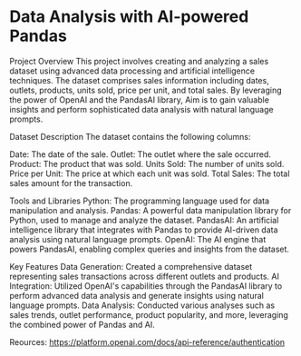 # Data Analysis with AI-powered Pandas

Project Overview
This project involves creating and analyzing a sales dataset using advanced data processing and artificial intelligence techniques. The dataset comprises sales information including dates, outlets, products, units sold, price per unit, and total sales. By leveraging the power of OpenAI and the PandasAI library, Aim is to gain valuable insights and perform sophisticated data analysis with natural language prompts.

Dataset Description
The dataset contains the following columns:

  Date: The date of the sale.
  Outlet: The outlet where the sale occurred.
  Product: The product that was sold.
  Units Sold: The number of units sold.
  Price per Unit: The price at which each unit was sold.
  Total Sales: The total sales amount for the transaction.


Tools and Libraries
Python: The programming language used for data manipulation and analysis.
Pandas: A powerful data manipulation library for Python, used to manage and analyze the dataset.
PandasAI: An artificial intelligence library that integrates with Pandas to provide AI-driven data analysis using natural language prompts.
OpenAI: The AI engine that powers PandasAI, enabling complex queries and insights from the dataset.

Key Features
Data Generation: Created a comprehensive dataset representing sales transactions across different outlets and products.
AI Integration: Utilized OpenAI's capabilities through the PandasAI library to perform advanced data analysis and generate insights using natural language prompts.
Data Analysis: Conducted various analyses such as sales trends, outlet performance, product popularity, and more, leveraging the combined power of Pandas and AI.

Reources: https://platform.openai.com/docs/api-reference/authentication
